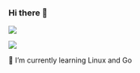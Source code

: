 ### Hi there 👋

![](https://github-readme-stats.vercel.app/api?username=mejomejo&show_icons=true&theme=gruvbox&count_private=false)

![](https://github-readme-stats.vercel.app/api/top-langs/?username=你的用户名&theme=dark&layout=compact)



🌱 I’m currently learning Linux and Go

<!--
**mejomejo/mejomejo** is a ✨ _special_ ✨ repository because its `README.md` (this file) appears on your GitHub profile.

Here are some ideas to get you started:

- 🔭 I’m currently working on ...
- 🌱 I’m currently learning ...
- 👯 I’m looking to collaborate on ...
- 🤔 I’m looking for help with ...
- 💬 Ask me about ...
- 📫 How to reach me: ...
- 😄 Pronouns: ...
- ⚡ Fun fact: ...
-->
